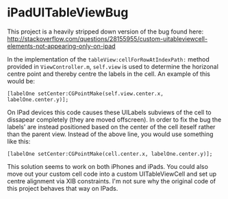 # iPadUITableViewBug
This project is a heavily stripped down version of the bug found here: http://stackoverflow.com/questions/28155955/custom-uitableviewcell-elements-not-appearing-only-on-ipad

In the implementation of the `tableView:cellForRowAtIndexPath:` method provided in `ViewController.m`, `self.view` is used to determine the horizonal centre point and thereby centre the labels in the cell. An example of this would be:

    [labelOne setCenter:CGPointMake(self.view.center.x, labelOne.center.y)];

On IPad devices this code causes these UILabels subviews of the cell to dissapear completely (they are moved offscreen). In order to fix the bug the labels' are instead positioned based on the center of the cell iteself rather than the parent view. Instead of the above line, you would use something like this:

    [labelOne setCenter:CGPointMake(cell.center.x, labelOne.center.y)];

This solution seems to work on both iPhones and iPads. You could also move out your custom cell code into a custom UITableViewCell and set up centre alignment via XIB constraints. I'm not sure why the original code of this project behaves that way on IPads.
